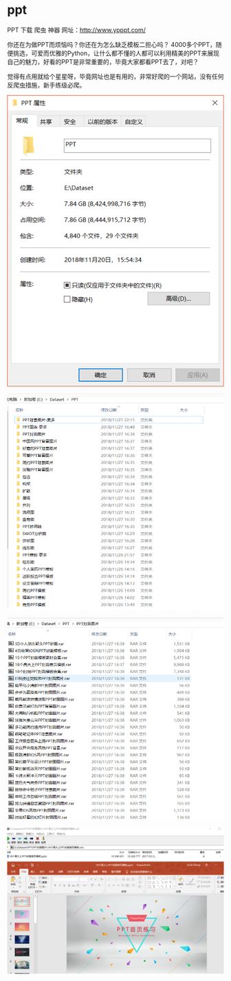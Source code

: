 # ppt
PPT 下载 爬虫 神器
网址：http://www.ypppt.com/

你还在为做PPT而烦恼吗？你还在为怎么缺乏模板二担心吗？
4000多个PPT，随便挑选，可爱而优雅的Python，让什么都不懂的人都可以利用精美的PPT来展现自己的魅力，好看的PPT是非常重要的，毕竟大家都看PPT去了，对吧？

觉得有点用就给个星星呀，毕竟网址也是有用的，非常好爬的一个网站，没有任何反爬虫措施，新手练级必爬。


![image](https://github.com/BitArtificial/ppt/blob/master/1.png)


![image](https://github.com/BitArtificial/ppt/blob/master/2.png)


![image](https://github.com/BitArtificial/ppt/blob/master/3.png)


![image](https://github.com/BitArtificial/ppt/blob/master/4.png)
